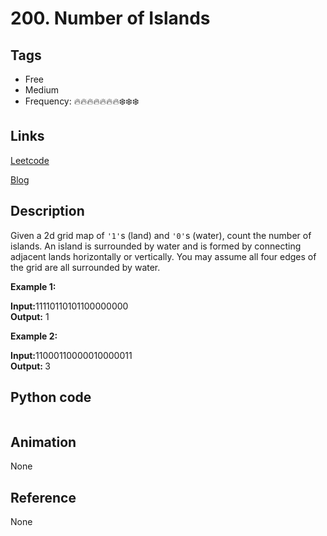 # 200. Number of Islands

## Tags

- Free
- Medium
- Frequency: :fire::fire::fire::fire::fire::fire::fire::snowflake::snowflake::snowflake:

## Links

[Leetcode](https://leetcode.com/problems/number-of-islands/description/)

[Blog](http://206.81.6.248:12306/leetcode/number-of-islands/description)

## Description

Given a 2d grid map of <code>'1'</code>s (land) and <code>'0'</code>s (water), count the number of islands. An island is surrounded by water and is formed by connecting adjacent lands horizontally or vertically. You may assume all four edges of the grid are all surrounded by water.

<b>Example 1:</b>

<strong>Input:</strong>11110110101100000000  
<strong>Output:</strong> 1

<b>Example 2:</b>

<strong>Input:</strong>11000110000010000011  
<strong>Output: </strong>3

## Python code

```python

```

## Animation

None

## Reference

None
